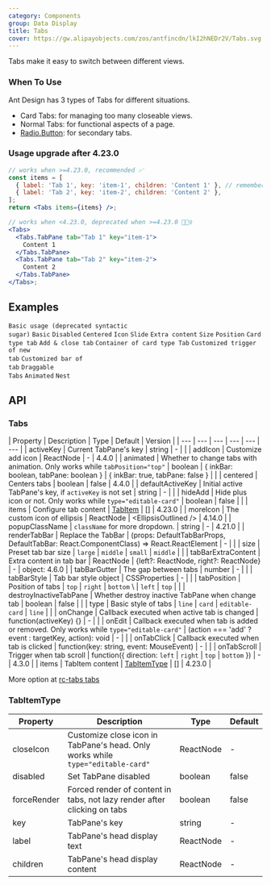 ```yaml
---
category: Components
group: Data Display
title: Tabs
cover: https://gw.alipayobjects.com/zos/antfincdn/lkI2hNEDr2V/Tabs.svg
---
```


Tabs make it easy to switch between different views.

### When To Use

Ant Design has 3 types of Tabs for different situations.

- Card Tabs: for managing too many closeable views.
- Normal Tabs: for functional aspects of a page.
- [Radio.Button](/components/radio/#components-radio-demo-radiobutton): for secondary tabs.

### Usage upgrade after 4.23.0

<Alert message="After version 4.23.0, we provide a simpler usage &lt;Tabs items={[...]} /&gt; with better performance and potential of writing simpler code style in your applications. Meanwhile, we deprecated the old usage in browser console, we will remove it in antd 5.0."></Alert>

```jsx
// works when >=4.23.0, recommended ✅
const items = [
  { label: 'Tab 1', key: 'item-1', children: 'Content 1' }, // remember to pass the key prop
  { label: 'Tab 2', key: 'item-2', children: 'Content 2' },
];
return <Tabs items={items} />;

// works when <4.23.0, deprecated when >=4.23.0 🙅🏻‍♀️
<Tabs>
  <Tabs.TabPane tab="Tab 1" key="item-1">
    Content 1
  </Tabs.TabPane>
  <Tabs.TabPane tab="Tab 2" key="item-2">
    Content 2
  </Tabs.TabPane>
</Tabs>;
```

## Examples

<code src="./demo/deprecated.tsx">Basic usage (deprecated syntactic sugar)</code> <code src="./demo/basic.tsx">Basic</code> <code src="./demo/disabled.tsx">Disabled</code> <code src="./demo/centered.tsx">Centered</code> <code src="./demo/icon.tsx">Icon</code> <code src="./demo/slide.tsx">Slide</code> <code src="./demo/extra.tsx">Extra content</code> <code src="./demo/size.tsx">Size</code> <code src="./demo/position.tsx">Position</code> <code src="./demo/card.tsx">Card type tab</code> <code src="./demo/editable-card.tsx">Add & close tab</code> <code src="./demo/card-top.tsx">Container of card type Tab</code> <code src="./demo/custom-add-trigger.tsx">Customized trigger of new tab</code> <code src="./demo/custom-tab-bar.tsx">Customized bar of tab</code> <code src="./demo/custom-tab-bar-node.tsx">Draggable Tabs</code> <code src="./demo/animated.tsx" debug>Animated</code> <code src="./demo/nest.tsx" debug>Nest</code>

## API

### Tabs

| Property | Description | Type | Default | Version |
| --- | --- | --- | --- | --- | --- |
| activeKey | Current TabPane's key | string | - |  |
| addIcon | Customize add icon | ReactNode | - | 4.4.0 |
| animated | Whether to change tabs with animation. Only works while `tabPosition="top"` | boolean \| { inkBar: boolean, tabPane: boolean } | { inkBar: true, tabPane: false } |  |
| centered | Centers tabs | boolean | false | 4.4.0 |
| defaultActiveKey | Initial active TabPane's key, if `activeKey` is not set | string | - |  |
| hideAdd | Hide plus icon or not. Only works while `type="editable-card"` | boolean | false |  |
| items | Configure tab content | [TabItem](#TabItem) | [] | 4.23.0 |
| moreIcon | The custom icon of ellipsis | ReactNode | &lt;EllipsisOutlined /> | 4.14.0 |
| popupClassName | `className` for more dropdown. | string | - | 4.21.0 |
| renderTabBar | Replace the TabBar | (props: DefaultTabBarProps, DefaultTabBar: React.ComponentClass) => React.ReactElement | - |  |
| size | Preset tab bar size | `large` \| `middle` \| `small` | `middle` |  |
| tabBarExtraContent | Extra content in tab bar | ReactNode \| {left?: ReactNode, right?: ReactNode} | - | object: 4.6.0 |
| tabBarGutter | The gap between tabs | number | - |  |
| tabBarStyle | Tab bar style object | CSSProperties | - |  |
| tabPosition | Position of tabs | `top` \| `right` \| `bottom` \  | `left` | `top` |  |
| destroyInactiveTabPane | Whether destroy inactive TabPane when change tab | boolean | false |  |
| type | Basic style of tabs | `line` \| `card` \| `editable-card` | `line` |  |
| onChange | Callback executed when active tab is changed | function(activeKey) {} | - |  |
| onEdit | Callback executed when tab is added or removed. Only works while `type="editable-card"` | (action === 'add' ? event : targetKey, action): void | - |  |
| onTabClick | Callback executed when tab is clicked | function(key: string, event: MouseEvent) | - |  |
| onTabScroll | Trigger when tab scroll | function({ direction: `left` \| `right` \| `top` \| `bottom` }) | - | 4.3.0 |
| items | TabItem content | [TabItemType](#TabItemType) | [] | 4.23.0 |

More option at [rc-tabs tabs](https://github.com/react-component/tabs#tabs)

### TabItemType

| Property | Description | Type | Default |
| --- | --- | --- | --- |
| closeIcon | Customize close icon in TabPane's head. Only works while `type="editable-card"` | ReactNode | - |
| disabled | Set TabPane disabled | boolean | false |
| forceRender | Forced render of content in tabs, not lazy render after clicking on tabs | boolean | false |
| key | TabPane's key | string | - |
| label | TabPane's head display text | ReactNode | - |
| children | TabPane's head display content | ReactNode | - |
